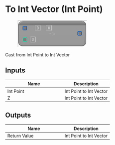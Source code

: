 # To Int Vector (Int Point)

<div align="left" data-full-width="false"><figure><img src="../../../../.gitbook/assets/to_int_vector_-int_point.png" alt=""><figcaption></figcaption></figure></div>

Cast from Int Point to Int Vector

## Inputs

<table><thead><tr><th width="170">Name</th><th>Description</th></tr></thead><tbody><tr><td>Int Point</td><td>Int Point to Int Vector</td></tr><tr><td>Z</td><td>Int Point to Int Vector</td></tr></tbody></table>

## Outputs

<table><thead><tr><th width="170">Name</th><th>Description</th></tr></thead><tbody><tr><td>Return Value</td><td>Int Point to Int Vector</td></tr></tbody></table>
